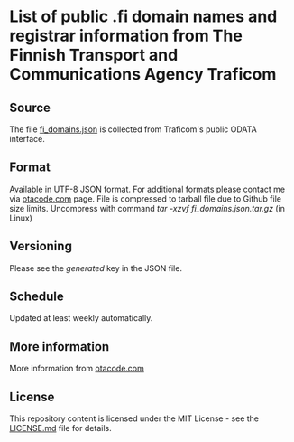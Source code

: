 # List of public .fi domain names and registrar information from The Finnish Transport and Communications Agency Traficom

## Source
The file [fi_domains.json](fi_domains.json) is collected from Traficom's public ODATA interface.

## Format
Available in UTF-8 JSON format. For additional formats please contact me via [otacode.com](https://otacode.com) page.
File is compressed to tarball file due to Github file size limits. Uncompress with command *tar -xzvf fi_domains.json.tar.gz* (in Linux)

## Versioning
Please see the *generated* key in the JSON file.

## Schedule
Updated at least weekly automatically.

## More information
More information from [otacode.com](https://otacode.com)

## License
This repository content is licensed under the MIT License - see the [LICENSE.md](LICENSE.md) file for details.
